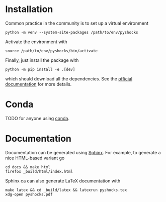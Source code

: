 Installation
============

Common practice in the community is to set up a virtual environment
```
python -m venv --system-site-packages /path/to/env/pyshocks
```
Activate the environment with
```
source /path/to/env/pyshocks/bin/activate
```
Finally, just install the package with
```
python -m pip install -e .[dev]
```
which should download all the dependencies. See the
[official documentation](https://docs.python.org/3/tutorial/venv.html)
for more details.

Conda
=====

TODO for anyone using [conda](https://github.com/conda-forge/miniforge).

Documentation
=============

Documentation can be generated using [Sphinx](https://github.com/sphinx-doc/sphinx).
For example, to generate a nice HTML-based variant go
```
cd docs && make html
firefox _build/html/index.html
```
Sphinx ca can also generate LaTeX documentation with
```
make latex && cd _build/latex && latexrun pyshocks.tex
xdg-open pyshocks.pdf
```
